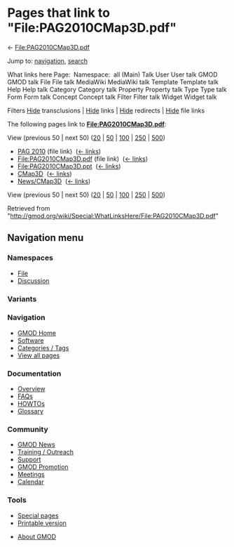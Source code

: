 <div id="mw-page-base" class="noprint">

</div>

<div id="mw-head-base" class="noprint">

</div>

<div id="content" class="mw-body" role="main">

<span id="top"></span>

<div id="mw-js-message" style="display:none;">

</div>



# <span dir="auto">Pages that link to "File:PAG2010CMap3D.pdf"</span>

<div id="bodyContent">

<div id="contentSub">

←
[File:PAG2010CMap3D.pdf](/wiki/File:PAG2010CMap3D.pdf "File:PAG2010CMap3D.pdf")

</div>

<div id="jump-to-nav" class="mw-jump">

Jump to: [navigation](#mw-navigation), [search](#p-search)

</div>

<div id="mw-content-text">

What links here Page:  Namespace:  all (Main) Talk User User talk GMOD
GMOD talk File File talk MediaWiki MediaWiki talk Template Template talk
Help Help talk Category Category talk Property Property talk Type Type
talk Form Form talk Concept Concept talk Filter Filter talk Widget
Widget talk

Filters
[Hide](/mediawiki/index.php?title=Special:WhatLinksHere/File:PAG2010CMap3D.pdf&hidetrans=1 "Special:WhatLinksHere/File:PAG2010CMap3D.pdf")
transclusions \|
[Hide](/mediawiki/index.php?title=Special:WhatLinksHere/File:PAG2010CMap3D.pdf&hidelinks=1 "Special:WhatLinksHere/File:PAG2010CMap3D.pdf")
links \|
[Hide](/mediawiki/index.php?title=Special:WhatLinksHere/File:PAG2010CMap3D.pdf&hideredirs=1 "Special:WhatLinksHere/File:PAG2010CMap3D.pdf")
redirects \|
[Hide](/mediawiki/index.php?title=Special:WhatLinksHere/File:PAG2010CMap3D.pdf&hideimages=1 "Special:WhatLinksHere/File:PAG2010CMap3D.pdf")
file links

The following pages link to
**[File:PAG2010CMap3D.pdf](/wiki/File:PAG2010CMap3D.pdf "File:PAG2010CMap3D.pdf")**:

View (previous 50 \| next 50)
([20](/mediawiki/index.php?title=Special:WhatLinksHere/File:PAG2010CMap3D.pdf&limit=20 "Special:WhatLinksHere/File:PAG2010CMap3D.pdf")
\|
[50](/mediawiki/index.php?title=Special:WhatLinksHere/File:PAG2010CMap3D.pdf&limit=50 "Special:WhatLinksHere/File:PAG2010CMap3D.pdf")
\|
[100](/mediawiki/index.php?title=Special:WhatLinksHere/File:PAG2010CMap3D.pdf&limit=100 "Special:WhatLinksHere/File:PAG2010CMap3D.pdf")
\|
[250](/mediawiki/index.php?title=Special:WhatLinksHere/File:PAG2010CMap3D.pdf&limit=250 "Special:WhatLinksHere/File:PAG2010CMap3D.pdf")
\|
[500](/mediawiki/index.php?title=Special:WhatLinksHere/File:PAG2010CMap3D.pdf&limit=500 "Special:WhatLinksHere/File:PAG2010CMap3D.pdf"))

- [PAG 2010](/wiki/PAG_2010 "PAG 2010") (file link) ‎
  <span class="mw-whatlinkshere-tools">([←
  links](/mediawiki/index.php?title=Special:WhatLinksHere&target=PAG+2010 "Special:WhatLinksHere"))</span>
- [File:PAG2010CMap3D.pdf](/wiki/File:PAG2010CMap3D.pdf "File:PAG2010CMap3D.pdf")
  (file link) ‎ <span class="mw-whatlinkshere-tools">([←
  links](/mediawiki/index.php?title=Special:WhatLinksHere&target=File%3APAG2010CMap3D.pdf "Special:WhatLinksHere"))</span>
- [File:PAG2010CMap3D.ppt](/wiki/File:PAG2010CMap3D.ppt "File:PAG2010CMap3D.ppt")
  ‎ <span class="mw-whatlinkshere-tools">([←
  links](/mediawiki/index.php?title=Special:WhatLinksHere&target=File%3APAG2010CMap3D.ppt "Special:WhatLinksHere"))</span>
- [CMap3D](/wiki/CMap3D "CMap3D") ‎
  <span class="mw-whatlinkshere-tools">([←
  links](/mediawiki/index.php?title=Special:WhatLinksHere&target=CMap3D "Special:WhatLinksHere"))</span>
- [News/CMap3D](/wiki/News/CMap3D "News/CMap3D") ‎
  <span class="mw-whatlinkshere-tools">([←
  links](/mediawiki/index.php?title=Special:WhatLinksHere&target=News%2FCMap3D "Special:WhatLinksHere"))</span>

View (previous 50 \| next 50)
([20](/mediawiki/index.php?title=Special:WhatLinksHere/File:PAG2010CMap3D.pdf&limit=20 "Special:WhatLinksHere/File:PAG2010CMap3D.pdf")
\|
[50](/mediawiki/index.php?title=Special:WhatLinksHere/File:PAG2010CMap3D.pdf&limit=50 "Special:WhatLinksHere/File:PAG2010CMap3D.pdf")
\|
[100](/mediawiki/index.php?title=Special:WhatLinksHere/File:PAG2010CMap3D.pdf&limit=100 "Special:WhatLinksHere/File:PAG2010CMap3D.pdf")
\|
[250](/mediawiki/index.php?title=Special:WhatLinksHere/File:PAG2010CMap3D.pdf&limit=250 "Special:WhatLinksHere/File:PAG2010CMap3D.pdf")
\|
[500](/mediawiki/index.php?title=Special:WhatLinksHere/File:PAG2010CMap3D.pdf&limit=500 "Special:WhatLinksHere/File:PAG2010CMap3D.pdf"))

</div>

<div class="printfooter">

Retrieved from
"<http://gmod.org/wiki/Special:WhatLinksHere/File:PAG2010CMap3D.pdf>"

</div>

<div id="catlinks" class="catlinks catlinks-allhidden">

</div>

<div class="visualClear">

</div>

</div>

</div>

<div id="mw-navigation">

## Navigation menu

<div id="mw-head">



<div id="left-navigation">

<div id="p-namespaces" class="vectorTabs" role="navigation"
aria-labelledby="p-namespaces-label">

### Namespaces

- <span id="ca-nstab-image"><a href="/wiki/File:PAG2010CMap3D.pdf" accesskey="c"
  title="View the file page [c]">File</a></span>
- <span id="ca-talk"><a
  href="/mediawiki/index.php?title=File_talk:PAG2010CMap3D.pdf&amp;action=edit&amp;redlink=1"
  accesskey="t"
  title="Discussion about the content page [t]">Discussion</a></span>

</div>

<div id="p-variants" class="vectorMenu emptyPortlet" role="navigation"
aria-labelledby="p-variants-label">

### 

### Variants[](#)

<div class="menu">

</div>

</div>

</div>

<div id="right-navigation">





</div>



</div>

</div>

</div>

<div id="mw-panel">

<div id="p-logo" role="banner">

<a href="/wiki/Main_Page"
style="background-image: url(http://gmod.org/images/GMOD-cogs.png);"
title="Visit the main page"></a>

</div>

<div id="p-Navigation" class="portal" role="navigation"
aria-labelledby="p-Navigation-label">

### Navigation

<div class="body">

- <span id="n-GMOD-Home">[GMOD Home](/wiki/Main_Page)</span>
- <span id="n-Software">[Software](/wiki/GMOD_Components)</span>
- <span id="n-Categories-.2F-Tags">[Categories /
  Tags](/wiki/Categories)</span>
- <span id="n-View-all-pages">[View all
  pages](/wiki/Special:AllPages)</span>

</div>

</div>

<div id="p-Documentation" class="portal" role="navigation"
aria-labelledby="p-Documentation-label">

### Documentation

<div class="body">

- <span id="n-Overview">[Overview](/wiki/Overview)</span>
- <span id="n-FAQs">[FAQs](/wiki/Category:FAQ)</span>
- <span id="n-HOWTOs">[HOWTOs](/wiki/Category:HOWTO)</span>
- <span id="n-Glossary">[Glossary](/wiki/Glossary)</span>

</div>

</div>

<div id="p-Community" class="portal" role="navigation"
aria-labelledby="p-Community-label">

### Community

<div class="body">

- <span id="n-GMOD-News">[GMOD News](/wiki/GMOD_News)</span>
- <span id="n-Training-.2F-Outreach">[Training /
  Outreach](/wiki/Training_and_Outreach)</span>
- <span id="n-Support">[Support](/wiki/Support)</span>
- <span id="n-GMOD-Promotion">[GMOD
  Promotion](/wiki/GMOD_Promotion)</span>
- <span id="n-Meetings">[Meetings](/wiki/Meetings)</span>
- <span id="n-Calendar">[Calendar](/wiki/Calendar)</span>

</div>

</div>

<div id="p-tb" class="portal" role="navigation"
aria-labelledby="p-tb-label">

### Tools

<div class="body">

- <span id="t-specialpages"><a href="/wiki/Special:SpecialPages" accesskey="q"
  title="A list of all special pages [q]">Special pages</a></span>
- <span id="t-print"><a
  href="/mediawiki/index.php?title=Special:WhatLinksHere/File:PAG2010CMap3D.pdf&amp;printable=yes"
  rel="alternate" accesskey="p"
  title="Printable version of this page [p]">Printable version</a></span>

</div>

</div>

</div>

</div>

<div id="footer" role="contentinfo">

- <span id="footer-places-about">[About
  GMOD](/wiki/GMOD:About "GMOD:About")</span>

<!-- -->






</div>
